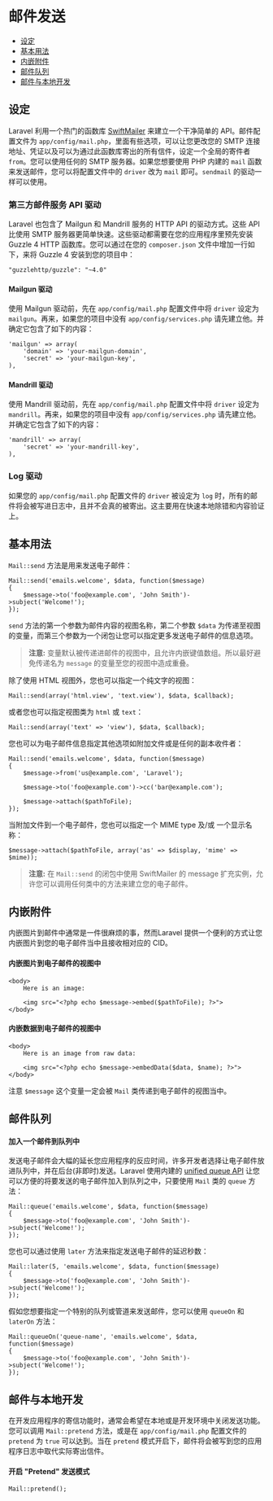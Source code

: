 # 邮件发送

- [设定](#configuration)
- [基本用法](#basic-usage)
- [内嵌附件](#embedding-inline-attachments)
- [邮件队列](#queueing-mail)
- [邮件与本地开发](#mail-and-local-development)

<a name="configuration"></a>
## 设定

Laravel 利用一个热门的函数库 [SwiftMailer](http://swiftmailer.org) 来建立一个干净简单的 API。邮件配置文件为 `app/config/mail.php`，里面有些选项，可以让您更改您的 SMTP 连接地址、凭证以及可以为通过此函数库寄出的所有信件，设定一个全局的寄件者 `from`。您可以使用任何的 SMTP 服务器。如果您想要使用 PHP 内建的 `mail` 函数来发送邮件，您可以将配置文件中的 `driver` 改为 `mail` 即可。`sendmail` 的驱动一样可以使用。


### 第三方邮件服务 API 驱动

Laravel 也包含了 Mailgun 和 Mandrill 服务的 HTTP API 的驱动方式。这些 API 比使用 SMTP 服务器更简单快速。这些驱动都需要在您的应用程序里预先安装 Guzzle 4 HTTP 函数库。您可以通过在您的 `composer.json` 文件中增加一行如下，来将 Guzzle 4 安装到您的项目中：

	"guzzlehttp/guzzle": "~4.0"

#### Mailgun 驱动

使用 Mailgun 驱动前，先在 `app/config/mail.php` 配置文件中将 `driver` 设定为 `mailgun`。再来，如果您的项目中没有 `app/config/services.php` 请先建立他。并确定它包含了如下的内容：

	'mailgun' => array(
		'domain' => 'your-mailgun-domain',
		'secret' => 'your-mailgun-key',
	),

#### Mandrill 驱动

使用 Mandrill 驱动前，先在 `app/config/mail.php` 配置文件中将 `driver` 设定为 `mandrill`。再来，如果您的项目中没有 `app/config/services.php` 请先建立他。并确定它包含了如下的内容：

	'mandrill' => array(
		'secret' => 'your-mandrill-key',
	),

### Log 驱动

如果您的 `app/config/mail.php` 配置文件的 `driver` 被设定为 `log` 时，所有的邮件将会被写进日志中，且并不会真的被寄出。这主要用在快速本地除错和内容验证上。

<a name="basic-usage"></a>
## 基本用法

 `Mail::send` 方法是用来发送电子邮件：

	Mail::send('emails.welcome', $data, function($message)
	{
		$message->to('foo@example.com', 'John Smith')->subject('Welcome!');
	});

`send` 方法的第一个参数为邮件内容的视图名称，第二个参数 `$data` 为传递至视图的变量，而第三个参数为一个闭包让您可以指定更多发送电子邮件的信息选项。


> **注意:** 变量默认被传递进邮件的视图中，且允许内嵌键值数组。所以最好避免传递名为 `message` 的变量至您的视图中造成重叠。

除了使用 HTML 视图外，您也可以指定一个纯文字的视图：

	Mail::send(array('html.view', 'text.view'), $data, $callback);


或者您也可以指定视图类为 `html` 或 `text`：

	Mail::send(array('text' => 'view'), $data, $callback);


您也可以为电子邮件信息指定其他选项如附加文件或是任何的副本收件者：

	Mail::send('emails.welcome', $data, function($message)
	{
		$message->from('us@example.com', 'Laravel');

		$message->to('foo@example.com')->cc('bar@example.com');

		$message->attach($pathToFile);
	});


当附加文件到一个电子邮件，您也可以指定一个 MIME type 及/或 一个显示名称：

	$message->attach($pathToFile, array('as' => $display, 'mime' => $mime));

> **注意:** 在 `Mail::send` 的闭包中使用 SwiftMailer 的 message 扩充实例，允许您可以调用任何类中的方法来建立您的电子邮件。

<a name="embedding-inline-attachments"></a>
## 内嵌附件

内嵌图片到邮件中通常是一件很麻烦的事，然而Laravel 提供一个便利的方式让您内嵌图片到您的电子邮件当中且接收相对应的 CID。

#### 内嵌图片到电子邮件的视图中

	<body>
		Here is an image:

		<img src="<?php echo $message->embed($pathToFile); ?>">
	</body>

#### 内嵌数据到电子邮件的视图中

	<body>
		Here is an image from raw data:

		<img src="<?php echo $message->embedData($data, $name); ?>">
	</body>

注意 `$message` 这个变量一定会被 `Mail` 类传递到电子邮件的视图当中。

<a name="queueing-mail"></a>
## 邮件队列

#### 加入一个邮件到队列中

发送电子邮件会大幅的延长您应用程序的反应时间，许多开发者选择让电子邮件放进队列中，并在后台(非即时)发送。Laravel 使用内建的 [unified queue API](/docs/queues) 让您可以方便的将要发送的电子邮件加入到队列之中，只要使用 `Mail` 类的 `queue` 方法：

	Mail::queue('emails.welcome', $data, function($message)
	{
		$message->to('foo@example.com', 'John Smith')->subject('Welcome!');
	});

您也可以通过使用 `later` 方法来指定发送电子邮件的延迟秒数：

	Mail::later(5, 'emails.welcome', $data, function($message)
	{
		$message->to('foo@example.com', 'John Smith')->subject('Welcome!');
	});

假如您想要指定一个特别的队列或管道来发送邮件，您可以使用 `queueOn` 和 `laterOn` 方法：

	Mail::queueOn('queue-name', 'emails.welcome', $data, function($message)
	{
		$message->to('foo@example.com', 'John Smith')->subject('Welcome!');
	});

<a name="mail-and-local-development"></a>
## 邮件与本地开发

在开发应用程序的寄信功能时，通常会希望在本地或是开发环境中关闭发送功能。您可以调用 `Mail::pretend` 方法，或是在 `app/config/mail.php` 配置文件的 `pretend` 为 `true` 可以达到。当在 `pretend` 模式开启下，邮件将会被写到您的应用程序日志中取代实际寄出信件。


#### 开启 "Pretend" 发送模式

	Mail::pretend();
